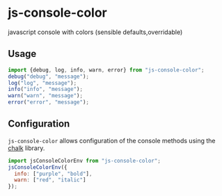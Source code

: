 # js-console-color
javascript console with colors (sensible defaults,overridable)

## Usage

~~~javascript
import {debug, log, info, warn, error} from "js-console-color";
debug("debug", "message");
log("log", "message");
info("info", "message");
warn("warn", "message");
error("error", "message");
~~~

## Configuration

`js-console-color` allows configuration of the console methods using the [chalk](https://github.com/chalk/chalk) library.

~~~javascript
import jsConsoleColorEnv from "js-console-color";
jsConsoleColorEnv({
  info: ["purple", "bold"],
  warn: ["red", "italic"]
});
~~~
